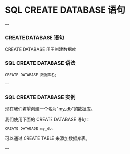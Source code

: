 # SQL CREATE DATABASE 语句

--

### CREATE DATABASE 语句

CREATE DATABASE 用于创建数据库

### SQL CREATE DATABASE 语法

```
CREATE DATABASE 数据库名;
```

--

### SQL CREATE DATABASE 实例

现在我们希望创建一个名为"my_db"的数据库。

我们使用下面的 CREATE DATABASE 语句：

```
CREATE DATABASE my_db;
```

可以通过 CREATE TABLE 来添加数据库表。

--
